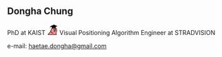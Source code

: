 ## Dongha Chung

PhD at KAIST <img src="parrot-graduate.gif" width="25" height="25"/>
Visual Positioning Algorithm Engineer at STRADVISION

e-mail: haetae.dongha@gmail.com
